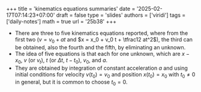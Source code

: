 +++
title = 'kinematics equations summaries'
date = '2025-02-17T07:14:23+07:00'
draft = false
type = 'slides'
authors = ['viridi']
tags = ['daily-notes']
math = true
url = '25b38'
+++

+ There are three to five kinematics equations reported, where from the first two ($v = v_0 + at$ and $x = x_0 + v_0 t + \tfrac12 at^2$), the third can be obtained, also the fourth and the fifth, by eliminating an unknown.
+ The idea of five equations is that each for one unknown, which are $x - x_0$, $v$ (or $v_t)$, $t$ (or $\Delta t$, $t - t_0$), $v_0$, and $a$.
+ They are obtained by integration of constant acceleration $a$ and using initial conditions for velocity $v(t_0) = v_0$ and position $x(t_0) = x_0$ with $t_0 \ne 0$ in general, but it is common to choose $t_0 = 0$.
